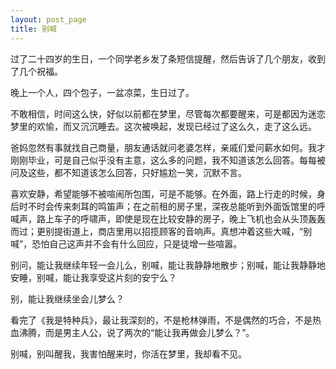 ```yaml
---
layout: post_page
title: 别喊 
---
```


过了二十四岁的生日，一个同学老乡发了条短信提醒，然后告诉了几个朋友，收到了几个祝福。

晚上一个人，四个包子，一盆凉菜，生日过了。

不敢相信，时间这么快，好似以前都在梦里，尽管每次都要醒来，可是都因为迷恋梦里的欢愉，而又沉沉睡去。这次被唤起，发现已经过了这么久，走了这么远。

爸妈忽然有事就找自己商量，朋友通话就问老婆怎样，亲戚们爱问薪水如何。我才刚刚毕业，可是自己似乎没有主意，这么多的问题，我不知道该怎么回答。每每被问及这些，都不知道该怎么回答，只好尴尬一笑，沉默不言。

喜欢安静，希望能够不被喧闹所包围，可是不能够。在外面，路上行走的时候，身后时不时会传来刺耳的鸣笛声；在之前租的房子里，深夜总能听到外面饭馆里的呼喊声，路上车子的呼啸声，即使是现在比较安静的房子，晚上飞机也会从头顶轰轰而过；更别提街道上，商店里用以招揽顾客的音响声。真想冲着这些大喊，“别喊”，恐怕自己这声并不会有什么回应，只是徒增一些喧嚣。

别问，能让我继续年轻一会儿么，别喊，能让我静静地散步；别喊，能让我静静地安睡，别喊，能让我享受这片刻的安宁么？

别，能让我继续坐会儿梦么？

看完了《我是特种兵》，最让我深刻的，不是枪林弹雨，不是偶然的巧合，不是热血沸腾，而是男主人公，说了两次的“能让我再做会儿梦么？”。

别喊，别叫醒我，我害怕醒来时，你活在梦里，我却看不见。